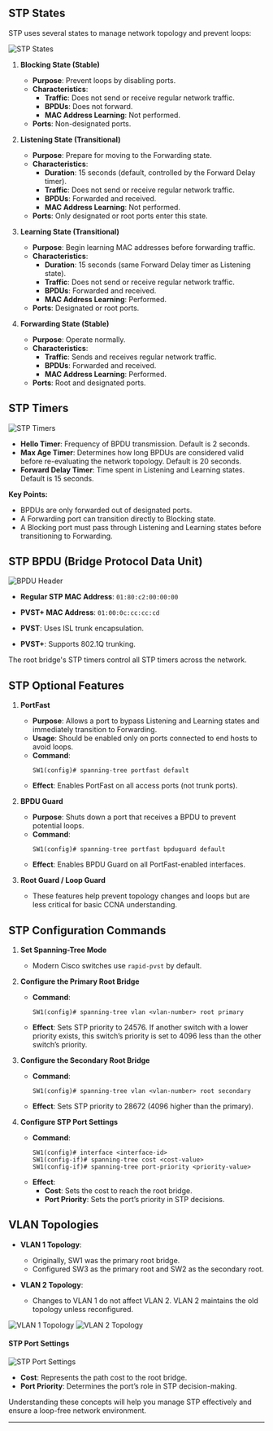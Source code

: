 ## STP States

STP uses several states to manage network topology and prevent loops:

![STP States](21_stpPart2_01.png)

1. **Blocking State (Stable)**
   - **Purpose**: Prevent loops by disabling ports.
   - **Characteristics**:
     - **Traffic**: Does not send or receive regular network traffic.
     - **BPDUs**: Does not forward.
     - **MAC Address Learning**: Not performed.
   - **Ports**: Non-designated ports.

2. **Listening State (Transitional)**
   - **Purpose**: Prepare for moving to the Forwarding state.
   - **Characteristics**:
     - **Duration**: 15 seconds (default, controlled by the Forward Delay timer).
     - **Traffic**: Does not send or receive regular network traffic.
     - **BPDUs**: Forwarded and received.
     - **MAC Address Learning**: Not performed.
   - **Ports**: Only designated or root ports enter this state.

3. **Learning State (Transitional)**
   - **Purpose**: Begin learning MAC addresses before forwarding traffic.
   - **Characteristics**:
     - **Duration**: 15 seconds (same Forward Delay timer as Listening state).
     - **Traffic**: Does not send or receive regular network traffic.
     - **BPDUs**: Forwarded and received.
     - **MAC Address Learning**: Performed.
   - **Ports**: Designated or root ports.

4. **Forwarding State (Stable)**
   - **Purpose**: Operate normally.
   - **Characteristics**:
     - **Traffic**: Sends and receives regular network traffic.
     - **BPDUs**: Forwarded and received.
     - **MAC Address Learning**: Performed.
   - **Ports**: Root and designated ports.

## STP Timers

![STP Timers](21_stpPart2_03.png)

- **Hello Timer**: Frequency of BPDU transmission. Default is 2 seconds.
- **Max Age Timer**: Determines how long BPDUs are considered valid before re-evaluating the network topology. Default is 20 seconds.
- **Forward Delay Timer**: Time spent in Listening and Learning states. Default is 15 seconds.

**Key Points:**
- BPDUs are only forwarded out of designated ports.
- A Forwarding port can transition directly to Blocking state.
- A Blocking port must pass through Listening and Learning states before transitioning to Forwarding.

## STP BPDU (Bridge Protocol Data Unit)

![BPDU Header](21_stpPart2_04.png)

- **Regular STP MAC Address**: `01:80:c2:00:00:00`
- **PVST+ MAC Address**: `01:00:0c:cc:cc:cd`

- **PVST**: Uses ISL trunk encapsulation.
- **PVST+**: Supports 802.1Q trunking.

The root bridge's STP timers control all STP timers across the network.

## STP Optional Features

1. **PortFast**
   - **Purpose**: Allows a port to bypass Listening and Learning states and immediately transition to Forwarding.
   - **Usage**: Should be enabled only on ports connected to end hosts to avoid loops.
   - **Command**:
     ```plaintext
     SW1(config)# spanning-tree portfast default
     ```
   - **Effect**: Enables PortFast on all access ports (not trunk ports).

2. **BPDU Guard**
   - **Purpose**: Shuts down a port that receives a BPDU to prevent potential loops.
   - **Command**:
     ```plaintext
     SW1(config)# spanning-tree portfast bpduguard default
     ```
   - **Effect**: Enables BPDU Guard on all PortFast-enabled interfaces.

3. **Root Guard / Loop Guard**
   - These features help prevent topology changes and loops but are less critical for basic CCNA understanding.

## STP Configuration Commands

1. **Set Spanning-Tree Mode**
   - Modern Cisco switches use `rapid-pvst` by default.

2. **Configure the Primary Root Bridge**
   - **Command**:
     ```plaintext
     SW1(config)# spanning-tree vlan <vlan-number> root primary
     ```
   - **Effect**: Sets STP priority to 24576. If another switch with a lower priority exists, this switch’s priority is set to 4096 less than the other switch’s priority.

3. **Configure the Secondary Root Bridge**
   - **Command**:
     ```plaintext
     SW1(config)# spanning-tree vlan <vlan-number> root secondary
     ```
   - **Effect**: Sets STP priority to 28672 (4096 higher than the primary).

4. **Configure STP Port Settings**
   - **Command**:
     ```plaintext
     SW1(config)# interface <interface-id>
     SW1(config-if)# spanning-tree cost <cost-value>
     SW1(config-if)# spanning-tree port-priority <priority-value>
     ```
   - **Effect**:
     - **Cost**: Sets the cost to reach the root bridge.
     - **Port Priority**: Sets the port’s priority in STP decisions.

## VLAN Topologies

- **VLAN 1 Topology**:
  - Originally, SW1 was the primary root bridge.
  - Configured SW3 as the primary root and SW2 as the secondary root.

- **VLAN 2 Topology**:
  - Changes to VLAN 1 do not affect VLAN 2. VLAN 2 maintains the old topology unless reconfigured.

![VLAN 1 Topology](21_stpPart2_11.png)
![VLAN 2 Topology](21_stpPart2_12.png)

#### STP Port Settings

![STP Port Settings](21_stpPart2_13.png)

- **Cost**: Represents the path cost to the root bridge.
- **Port Priority**: Determines the port’s role in STP decision-making.

Understanding these concepts will help you manage STP effectively and ensure a loop-free network environment.

---

